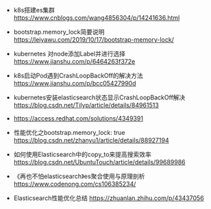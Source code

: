 * k8s搭建es集群 https://www.cnblogs.com/wang4856304/p/14241636.html

* bootstrap.memory_lock简要说明 https://leiyawu.com/2019/10/17/bootstrap-memory-lock/


* kubernetes 对node添加Label并进行选择 https://www.jianshu.com/p/6464263f372e

* k8s启动Pod遇到CrashLoopBackOff的解决方法  https://www.jianshu.com/p/bcc05427990d

* kubernetes安装elasticsearch状态显示CrashLoopBackOff解决  https://blog.csdn.net/Tilyp/article/details/84961513

* https://access.redhat.com/solutions/4349391

* 性能优化之bootstrap.memory_lock: true https://blog.csdn.net/zhanyu1/article/details/88927194

* 如何使用Elasticsearch中的copy_to来提高搜索效率 https://blog.csdn.net/UbuntuTouch/article/details/99689986

* 《再也不怕elasticsearch》es聚合使用与原理剖析 https://www.codenong.com/cs106385234/

* Elasticsearch性能优化总结 https://zhuanlan.zhihu.com/p/43437056